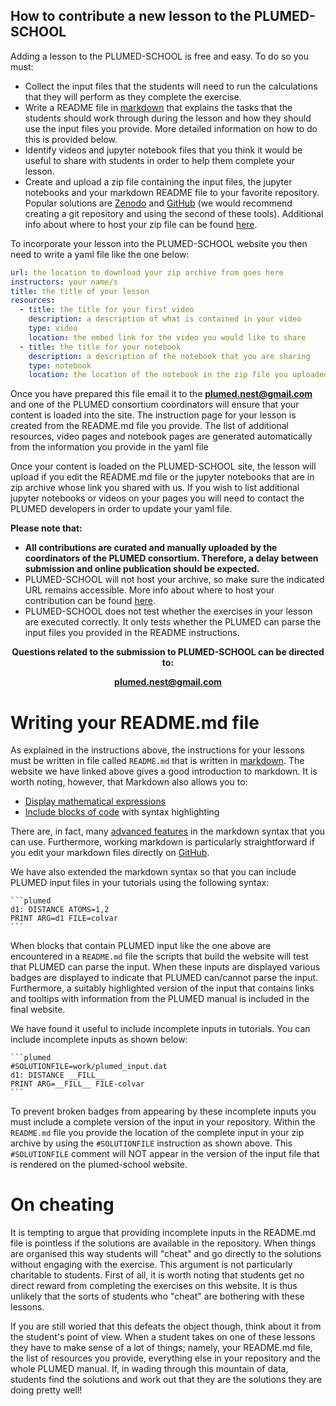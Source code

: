 How to contribute a new lesson to the PLUMED-SCHOOL
---------------------------------------------------
Adding a lesson to the PLUMED-SCHOOL is free and easy. To do so you must:

* Collect the input files that the students will need to run the calculations that they will perform as they complete the exercise.  
* Write a README file in [markdown](https://docs.github.com/en/get-started/writing-on-github/getting-started-with-writing-and-formatting-on-github/basic-writing-and-formatting-syntax) that explains the tasks that the students should work through during the lesson and how they should use the input files you provide.  More detailed information on how to do this is provided below.
* Identify videos and jupyter notebook files that you think it would be useful to share with students in order to help them complete your lesson. 
* Create and upload a zip file containing the input files, the jupyter notebooks and your markdown README file to your favorite repository. Popular solutions are [Zenodo](https://zenodo.org) and [GitHub](http://github.com) (we would recommend creating a git repository and using the second of these tools). Additional info about where to host your zip file can be found [here](https://github.com/plumed-nest/plumed-nest/blob/master/README.md#zip-info).

To incorporate your lesson into the PLUMED-SCHOOL website you then need to write a yaml file like the one below:

```yml
url: the location to download your zip archive from goes here
instructors: your name/s
title: the title of your lesson
resources:
  - title: the title for your first video
    description: a description of what is contained in your video
    type: video
    location: the embed link for the video you would like to share
  - title: the title for your notebook
    description: a description of the notebook that you are sharing
    type: notebook
    location: the location of the notebook in the zip file you uploaded
```

Once you have prepared this file email it to the <b><a href="mailto:plumed.nest@gmail.com">plumed.nest@gmail.com</a></b> and one of the PLUMED consortium coordinators will 
ensure that your content is loaded into the site.  The instruction page for your lesson is created from the README.md file you provide.  The list of additional 
resources, video pages and notebook pages are generated automatically from the information you provide in the yaml file  

Once your content is loaded on the PLUMED-SCHOOL site, the lesson will upload if you edit the README.md file or the jupyter notebooks that are in zip archive whose link you shared with us.
If you wish to list additional jupyter notebooks or videos on your pages you will need to contact the PLUMED developers in order to update your yaml file.

__Please note that:__

* <b> All contributions are curated and manually uploaded by the coordinators of the PLUMED consortium. Therefore, a delay between submission and online publication should be expected.</b>
* PLUMED-SCHOOL will not host your archive, so make sure the indicated URL remains accessible. More info about where to host your contribution can be found [here](https://github.com/plumed-nest/plumed-nest/blob/master/README.md#zip-info).
* PLUMED-SCHOOL does not test whether the exercises in your lesson are executed correctly.  It only tests whether the PLUMED can parse the input files you provided in the README instructions.

<center>
<p><b>Questions related to the submission to PLUMED-SCHOOL can be directed to:</b></p>
<p><b><a href="mailto:plumed.nest@gmail.com">plumed.nest@gmail.com</a></b></p>
</center>

# Writing your README.md file

As explained in the instructions above, the instructions for your lessons must be written in file called `README.md` that is 
written in [markdown](https://docs.github.com/en/get-started/writing-on-github/getting-started-with-writing-and-formatting-on-github/basic-writing-and-formatting-syntax). The 
website we have linked above gives a good introduction to markdown.  It is worth noting, however, that Markdown also allows you to:

* [Display mathematical expressions](https://docs.github.com/en/get-started/writing-on-github/working-with-advanced-formatting/writing-mathematical-expressions)
* [Include blocks of code](https://docs.github.com/en/get-started/writing-on-github/working-with-advanced-formatting/creating-and-highlighting-code-blocks) with syntax highlighting

There are, in fact, many [advanced features](https://docs.github.com/en/get-started/writing-on-github/working-with-advanced-formatting) in the markdown syntax that you can use.
Furthermore, working markdown is particularly straightforward if you edit your markdown files directly on [GitHub](http://github.com).

We have also extended the markdown syntax so that you can include PLUMED input files in your tutorials using the following syntax:

````
```plumed
d1: DISTANCE ATOMS=1,2
PRINT ARG=d1 FILE=colvar
```
````

When blocks that contain PLUMED input like the one above are encountered in a `README.md` file the scripts that build the website will test that PLUMED can parse the input.  When
these inputs are displayed various badges are displayed to indicate that PLUMED can/cannot parse the input.  Furthermore, a suitably highlighted version of the input that contains 
links and tooltips with information from the PLUMED manual is included in the final website.

We have found it useful to include incomplete inputs in tutorials.  You can include incomplete inputs as shown below:

````
```plumed
#SOLUTIONFILE=work/plumed_input.dat
d1: DISTANCE __FILL__
PRINT ARG=__FILL__ FILE-colvar
```
````

To prevent broken badges from appearing by these incomplete inputs you must include a complete version of the input in your repository. Within the `README.md` file you provide the location of the complete
input in your zip archive by using the `#SOLUTIONFILE` instruction as shown above.  This `#SOLUTIONFILE` comment will NOT appear in the version of the input file that is rendered on 
the plumed-school website.

# On cheating 

It is tempting to argue that providing incomplete inputs in the README.md file is pointless if the solutions are available in the repository. When things are organised this way students will 
"cheat" and go directly to the solutions without engaging with the exercise.  This argument is not particularly charitable to students. First of all, it is worth noting that students get no direct reward from 
completing the exercises on this website. It is thus unlikely that the sorts of students who "cheat" are bothering with these lessons.

If you are still woried that this defeats the object though, think about it from the student's point of view. When a student takes on one of these lessons they have to make sense of a lot of things; namely,
your README.md file, the list of resources you provide, everything else in your repository and the whole PLUMED manual. If, in wading through this mountain of data, students find the solutions
and work out that they are the solutions they are doing pretty well!
